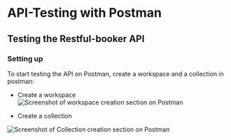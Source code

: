 # API-Testing with Postman
## Testing the Restful-booker API
### Setting up
To start testing the API on Postman, create a workspace and a collection in postman:
- Create a workspace
![Screenshot of workspace creation section on Postman](https://github.com/LenaBett/Postman-scripting/blob/main/images/Workspace.png)

- Create a collection

![Screenshot of Collection creation section on Postman](https://github.com/LenaBett/Postman-scripting/blob/main/images/Create%20collection.png)

